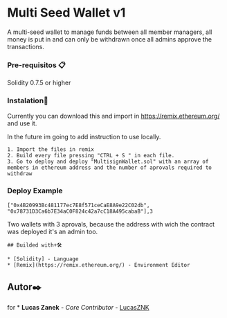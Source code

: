 # Multi Seed Wallet v1

A multi-seed wallet to manage funds between all member managers, all money is put in and can only be withdrawn once all admins approve the transactions.


### Pre-requisitos 📋

Solidity 0.7.5 or higher



### Instalation🔧

Currently you can download this and import in https://remix.ethereum.org/ and use it. 

In the future im going to add instruction to use locally.

```
1. Import the files in remix
2. Build every file pressing "CTRL + S " in each file.
3. Go to deploy and deploy "MultisignWallet.sol" with an array of members in ethereum address and the number of aprovals required to withdraw
```
### Deploy Example



```
["0x4B20993Bc481177ec7E8f571ceCaE8A9e22C02db", "0x78731D3Ca6b7E34aC0F824c42a7cC18A495cabaB"],3

```
Two wallets with 3 aprovals, because the address with wich the contract was deployed it's an admin too.

```
## Builded with+🛠️

* [Solidity] - Language
* [Remix](https://remix.ethereum.org/) - Environment Editor 

```
## Autor✒️


 for * **Lucas Zanek** - *Core Contributor* - [LucasZNK](https://github.com/LucasZNK)
